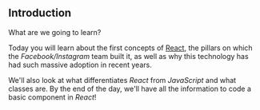 ## Introduction

What are we going to learn?

Today you will learn about the first concepts of [React](https://github.com/facebook/react), the pillars on which the *Facebook/Instagram* team built it, as well as why this technology has had such massive adoption in recent years.

We'll also look at what differentiates *React* from *JavaScript* and what classes are. By the end of the day, we'll have all the information to code a basic component in *React*!